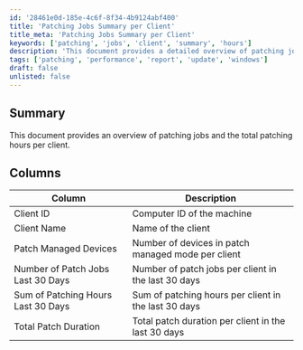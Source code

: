 ```yaml
---
id: '28461e0d-185e-4c6f-8f34-4b9124abf400'
title: 'Patching Jobs Summary per Client'
title_meta: 'Patching Jobs Summary per Client'
keywords: ['patching', 'jobs', 'client', 'summary', 'hours']
description: 'This document provides a detailed overview of patching jobs and the total patching hours for each client over the last 30 days. It includes key metrics such as the number of devices in patch managed mode and the total patch duration.'
tags: ['patching', 'performance', 'report', 'update', 'windows']
draft: false
unlisted: false
---
```


## Summary

This document provides an overview of patching jobs and the total patching hours per client.

## Columns

| Column                             | Description                                               |
|------------------------------------|-----------------------------------------------------------|
| Client ID                          | Computer ID of the machine                                |
| Client Name                        | Name of the client                                        |
| Patch Managed Devices              | Number of devices in patch managed mode per client       |
| Number of Patch Jobs Last 30 Days  | Number of patch jobs per client in the last 30 days      |
| Sum of Patching Hours Last 30 Days | Sum of patching hours per client in the last 30 days     |
| Total Patch Duration               | Total patch duration per client in the last 30 days      |
